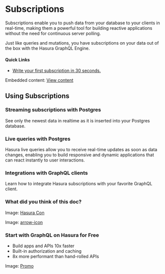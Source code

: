 # Subscriptions

Subscriptions enable you to push data from your database to your clients in real-time, making them a powerful tool for building reactive applications without the need for continuous server polling.

Just like queries and mutations, you have subscriptions on your data out of the box with the Hasura GraphQL Engine.

#### Quick Links

- [ Write your first subscription in 30 seconds. ](https://hasura.io/docs/latest/subscriptions/quickstart/)


Embedded content: [ View content ](https://www.youtube.com/embed/gEfVKtKbXWQ?enablejsapi=1&origin=https://hasura.io)

## Using Subscriptions​

### Streaming subscriptions with Postgres

See only the newest data in realtime as it is inserted into your Postgres database.

### Live queries with Postgres

Hasura live queries allow you to receive real-time updates as soon as data changes, enabling you to build responsive and dynamic applications that can react instantly to user interactions.

### Integrations with GraphQL clients

Learn how to integrate Hasura subscriptions with your favorite GraphQL client.

### What did you think of this doc?

Image: [ Hasura Con ](https://res.cloudinary.com/dh8fp23nd/image/upload/v1686154570/hasura-con-2023/has-con-light-date_r2a2ud.png)

Image: [ arrow-icon ](https://res.cloudinary.com/dh8fp23nd/image/upload/v1683723549/main-web/chevron-right_ldbi7d.png)

### Start with GraphQL on Hasura for Free

- Build apps and APIs 10x faster
- Built-in authorization and caching
- 8x more performant than hand-rolled APIs


Image: [ Promo ](https://hasura.io/docs/assets/images/hasura-free-ff60e409244e0ea12b5a3045d1a9096b.png)